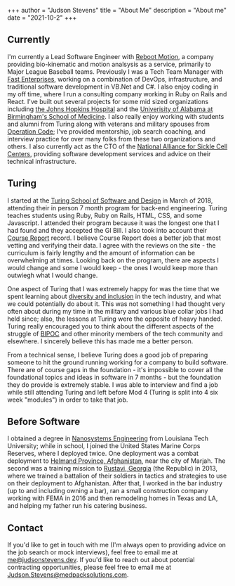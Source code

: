 +++
author = "Judson Stevens"
title = "About Me"
description = "About me"
date = "2021-10-2"
+++

## Currently

I'm currently a Lead Software Engineer with [Reboot Motion][13], a company providing bio-kinematic and motion analsysis as a service, primarily to Major League Baseball teams.
Previously I was a Tech Team Manager with [Fast Enterprises][8], working on a combination of DevOps, infrastructure, and traditional software development in VB.Net and C#.
I also enjoy coding in my off time, where I run a consulting company working in Ruby on Rails and React.
I've built out several projects for some mid sized organizations including [the Johns Hopkins Hospital][9] and the [Univerisity of Alabama at Birmingham's School of Medicine][10].
I also really enjoy working with students and alumni from Turing along with veterans and military spouses from [Operation Code][11]; I've provided mentorship, job search coaching, and interview practice for over many folks from these two organizations and others.
I also currently act as the CTO of the [National Alliance for Sickle Cell Centers][12], providing software development services and advice on their technical infrastructure.

## Turing

I started at the [Turing School of Software and Design][4] in March of 2018, attending their in person 7 month program for back-end engineering.
Turing teaches students using Ruby, Ruby on Rails, HTML, CSS, and some Javascript.
I attended their program because it was the longest one that I had found and they accepted the GI Bill. I also took into account their [Course Report][5] record.
I believe Course Report does a better job that most vetting and verifying their data.
I agree with the reviews on the site - the curriculum is fairly lengthy and the amount of information can be overwhelming at times.
Looking back on the program, there are aspects I would change and some I would keep - the ones I would keep more than outwiegh what I would change.

One aspect of Turing that I was extremely happy for was the time that we spent learning about [diversity and inclusion][6] in the tech industry, and what we could potentially do about it.
This was not something I had thought very often about during my time in the military and various blue collar jobs I had held since; also, the lessons at Turing were the opposite of heavy handed.
Turing really encouraged you to think about the different aspects of the struggle of [BIPOC][7] and other minority members of the tech community and elsewhere.
I sincerely believe this has made me a better person.

From a technical sense, I believe Turing does a good job of preparing someone to hit the ground running working for a company to build software.
There are of course gaps in the foundation - it's impossible to cover all the foundational topics and ideas in software in 7 months - but the foundation they do provide is extremely stable.
I was able to interview and find a job while still attending Turing and left before Mod 4 (Turing is split into 4 six week "modules") in order to take that job.

## Before Software

I obtained a degree in [Nanosystems Engineering][1] from Louisiana Tech University; while in school, I joined the United States Marine Corps Reserves, where I deployed twice.
One deployment was a combat deployment to [Helmand Province, Afghanistan][2], near the city of Marjah.
The second was a training mission to [Rustavi, Georgia][3] (the Republic) in 2013, where we trained a battalion of their soldiers in tactics and strategies to use on their deployment to Afghanistan.
After that, I worked in the bar industry (up to and including owning a bar), ran a small construction company working with FEMA in 2016 and then remodeling homes in Texas and LA, and helping my father run his catering business.



## Contact

If you'd like to get in touch with me (I'm always open to providing advice on the job search or mock interviews), feel free to email me at [me@judsonstevens.dev](mailto:me@judsonstevens.dev). 
If you'd like to reach out about potential contracting opportunities, please feel free to email me at [Judson.Stevens@medpacksolutions.com](mailto:judson.stevens@medpacksolutions.com).

[1]: <https://coes.latech.edu/undergraduate-programs/nanosystems-engineering/> "LA Tech's page about Nanosystems Engineering"
[2]: <https://goo.gl/maps/MXRuGwXeYPc9aqme9> "Google Maps page for Marjah, Afghanistan"
[3]: <https://goo.gl/maps/pdiRzbdZSKGBNS8p7> "Google Maps page for Rustavi, Georgia"
[4]: <https://www.turing.io> "Visit the Turing School of Software and Design website"
[5]: <https://www.coursereport.com/schools/turing> "Turing's Course Report page"
[6]: <https://techcrunch.com/2019/06/17/the-future-of-diversity-and-inclusion-in-tech/?guccounter=1&guce_referrer=aHR0cHM6Ly93d3cuZ29vZ2xlLmNvbS8&guce_referrer_sig=AQAAAJA-dHiSRkuGrHj85jzigPSFwm5PEKM5tpNErQ7S4CaJh560HbekJ0z7NWKC_-eLPQyYIHIkwXozDZo-DsvfNwA2yjz7R_fpYaV8ogbR5sXLf2Ifybe4Nd1JvzxN8DLGQhnLYKOM4v-PHQV6nWhZCwr_lZbWn_l0TeYSJUy2YjA4> "Tech Crunch article about diversity and inclusion in tech"
[7]: <https://www.nytimes.com/article/what-is-bipoc.html> "A NYTimes article about the acronym BIPOC"
[8]: <https://www.fastenterprises.com/> "Fast Enterprises home page"
[9]: <https://www.hopkinsmedicine.org/the_johns_hopkins_hospital/> "Johns Hopkins Hospital home page"
[10]: <https://www.uab.edu/medicine/home/> "University of Alabama at Birmingham School of Medicine home page"
[11]: <https://operationcode.org/> "Operation Code home page"
[12]: <https://www.sicklecellcenters.org/> "National Alliance for Sickle Cell Centers home page"
[13]: <https://www.rebootmotion.com/> "Reboot Motion company website"